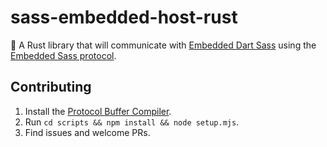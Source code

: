 # sass-embedded-host-rust

🦀 A Rust library that will communicate with [Embedded Dart Sass](https://github.com/sass/dart-sass-embedded) using the [Embedded Sass protocol](https://github.com/sass/embedded-protocol).

## Contributing

1. Install the [Protocol Buffer Compiler](https://grpc.io/docs/protoc-installation/).
2. Run `cd scripts && npm install && node setup.mjs`.
3. Find issues and welcome PRs.
